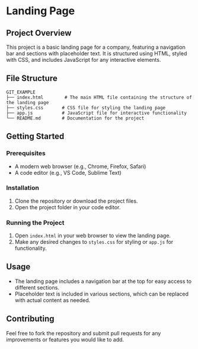 # Landing Page

## Project Overview
This project is a basic landing page for a company, featuring a navigation bar and sections with placeholder text. It is structured using HTML, styled with CSS, and includes JavaScript for any interactive elements.

## File Structure
```
GIT_EXAMPLE
├── index.html        # The main HTML file containing the structure of the landing page
├── styles.css       # CSS file for styling the landing page
├── app.js           # JavaScript file for interactive functionality
└── README.md        # Documentation for the project
```

## Getting Started

### Prerequisites
- A modern web browser (e.g., Chrome, Firefox, Safari)
- A code editor (e.g., VS Code, Sublime Text)

### Installation
1. Clone the repository or download the project files.
2. Open the project folder in your code editor.

### Running the Project
1. Open `index.html` in your web browser to view the landing page.
2. Make any desired changes to `styles.css` for styling or `app.js` for functionality.

## Usage
- The landing page includes a navigation bar at the top for easy access to different sections.
- Placeholder text is included in various sections, which can be replaced with actual content as needed.

## Contributing
Feel free to fork the repository and submit pull requests for any improvements or features you would like to add.